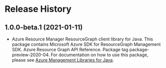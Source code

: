 # Release History

## 1.0.0-beta.1 (2021-01-11)

- Azure Resource Manager ResourceGraph client library for Java. This package contains Microsoft Azure SDK for ResourceGraph Management SDK. Azure Resource Graph API Reference. Package tag package-preview-2020-04. For documentation on how to use this package, please see [Azure Management Libraries for Java](https://aka.ms/azsdk/java/mgmt).